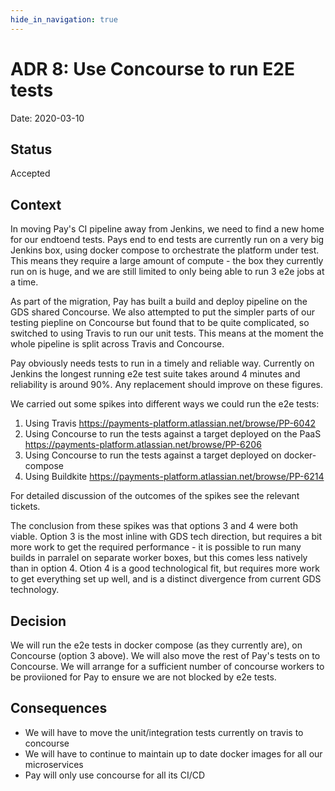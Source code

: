 ```yaml
---
hide_in_navigation: true
---
```


# ADR 8: Use Concourse to run E2E tests

Date: 2020-03-10

## Status

Accepted

## Context

In moving Pay's CI pipeline away from Jenkins, we need to find a new home for our endtoend tests.
Pays end to end tests are currently run on a very big Jenkins box, using docker compose to orchestrate the platform under test.
This means they require a large amount of compute - the box they currently run on
is huge, and we are still limited to only being able to run 3 e2e jobs at a time.

As part of the migration, Pay has built a build and deploy pipeline on the GDS shared Concourse. 
We also attempted to put the simpler parts of our testing piepline on Concourse
but found that to be quite complicated, so switched to using Travis to run our unit tests.
This means at the moment the whole pipeline is split across Travis and Concourse.

Pay obviously needs tests to run in a timely and reliable way. Currently on 
Jenkins the longest running e2e test suite takes around 4 minutes
and reliability is around 90%. Any replacement should improve on these figures.


We carried out some spikes into different ways we could run the e2e tests:
1. Using Travis <https://payments-platform.atlassian.net/browse/PP-6042>
1. Using Concourse to run the tests against a target deployed on the PaaS <https://payments-platform.atlassian.net/browse/PP-6206>
1. Using Concourse to run the tests against a target deployed on docker-compose
1. Using Buildkite <https://payments-platform.atlassian.net/browse/PP-6214>

For detailed discussion of the outcomes of the spikes see the relevant tickets.

The conclusion from these spikes was that options 3 and 4 were both viable. 
Option 3 is the most inline with GDS tech direction, but requires a bit more work to get the required performance - it is
possible to run many builds in parralel on separate worker boxes, but this comes less natively than in option 4.
Otion 4 is a good technological fit, but requires more work to get everything set up well, and is a distinct divergence from
current GDS technology.

## Decision
We will run the e2e tests in docker compose (as they currently are), on Concourse (option 3 above).
We will also move the rest of Pay's tests on to Concourse.
We will arrange for a sufficient number of concourse workers to be proviioned for Pay to ensure we are not blocked by e2e tests.
## Consequences

- We will have to move the unit/integration tests currently on travis to concourse
- We will have to continue to maintain up to date docker images for all our microservices
- Pay will only use concourse for all its CI/CD
